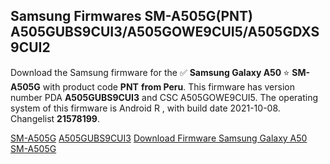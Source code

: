 <h2>Samsung Firmwares SM-A505G(PNT) A505GUBS9CUI3/A505GOWE9CUI5/A505GDXS9CUI2</h2>
Download the Samsung firmware for the ✅ <strong>Samsung Galaxy A50 </strong> ⭐ <strong>SM-A505G</strong> with product code <strong>PNT</strong> <strong> from Peru</strong>. This firmware has version number PDA <strong>A505GUBS9CUI3</strong> and CSC A505GOWE9CUI5. The operating system of this firmware is Android R , with build date 2021-10-08. Changelist <strong>21578199</strong>.


[SM-A505G](https://samfirm.shop/samsung/model/SM-A505G)
[A505GUBS9CUI3](https://samfirm.shop/samsung/pda/A505GUBS9CUI3)
[Download Firmware Samsung Galaxy A50 SM-A505G](https://samfirm.shop/samsung/firmware/463515)
